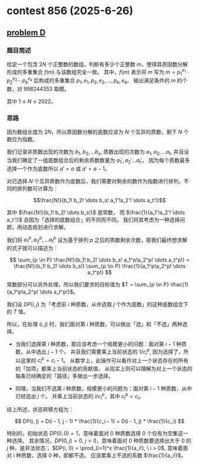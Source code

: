 # contest 856 (2025-6-26)

## [problem D](https://codeforces.com/contest/1794/problem/D)

### 题目简述

给定一个包含 $2N$ 个正整数的数组，判断有多少个正整数 $m$，使得其质因数分解形成的多重集合 $f(m)$ 与该数组完全一致。
其中，$f(m)$ 表示将 $m$ 写为 $m = p_1^{e_1} \cdot p_2^{e_2} \cdots p_k^{e_k}$
后构成的多重集合 ${p_1, e_1, p_2, e_2, \dots, p_k, e_k}$。
输出满足条件的 $m$ 的个数，对 $998244353$ 取模。

其中 $1 \leq N \leq 2022$。

### 思路

因为数组长度为 $2N$，所以质因数分解的底数应该为 $N$ 个互异的质数，剩下 $N$ 个数应为指数。

我们记录非质数出现的次数为 $b_1, b_2, \dots b_s$, 质数出现的次数为 $a_1, a_2, \dots a_t$,
并且设当我们确定了一组底数组合后的剩余质数数量为 $a_1', a_2' \dots a_t'$。
因为每个质数最多选择一个作为底数所以 $a' = a$ 或 $a' = a - 1$。

对已选择 $N$ 个互异质数作为底数后，我们需要对剩余的数作为指数进行排列，不同的排列数可计算为：

$$\frac{N!}{b_1! b_2! \dots b_s! a_1'!a_2'! \dots a_t'!}$$

其中 $\frac{N!}{b_1! b_2! \dots b_s!}$ 是常数，
而 $\frac{1}{a_1'!a_2'! \dots a_t'!}$ 会因为「选择的底数组合」的不同而不同。
我们将其考虑为一种选择问题，用动态规划进行求解。

我们将 $a_1^p, a_2^p, \dots a_t^p$ 设为基于排列 $p$ 之后的质数剩余次数，那我们最终想求解的式子就可以描述为：

$$ \sum_{p \in P} \frac{N!}{b_1! b_2! \dots b_s! a_1^p!a_2^p! \dots a_t^p!} = \frac{N!}{b_1! b_2! \dots b_s!} \sum_{p \in P} \frac{1}{a_1^p!a_2^p! \dots a_t^p!} $$

常数部分可以另外处理，所以我们要求的目标值为 $T = \sum_{p \in P} \frac{1}{a_1^p!a_2^p! \dots a_t^p!}$。

我们设 $DP(i, j)$ 为「考虑前 $i$ 种质数，从中选取 $j$ 个作为底数」的这种底数组合下的 $T$ 值。

所以，在处理 $(i, j)$ 时，我们面对第 $i$ 种质数，可以做出「选」和「不选」两种选择。

* 当我们选择第 $i$ 种质数，那应该考虑一个规模更小的问题：面对第 $i-1$ 种质数，从中选出 $j-1$ 个。
并且我们需要乘上当前状态的 $1 / c_i^p$, 因为选择了，所以这里的 $c_i^p = c_i - 1$。
从数学上，此操作可以看作对上一个状态存在的所有的「加项」都乘上当前状态的贡献值，
从现实上则可以理解为对上一个状态的每条已经确定的「路径」多做出一步选择。

* 同理，当我们不选第 $i$ 种质数，规模更小的问题为：面对第 $i-1$ 种质数，从中已经选出 $j$ 个。
并乘上当前状态的 $i / c_i^p$，其中 $c_i^p = c_i$。

综上所述，状态转移方程为：

$$ DP(i, j) = D(i - 1, j - 1) * \frac{1}{c_i - 1} + D(i - 1, j) * \frac{1}{c_i} $$

特别的，初始状态 $DP(0, 0) = 1$，意味着面对 0 种质数选择 0 个仅有为空集这一种选择。
其余情况，$DP(0, j) = 0, \ j > 0$，意味着面对 0 种质数要选择出大于 0 的 $j$ 种，是非法状态；
$DP(i, 0) = \prod_{i=1}^x \frac{1}{a_i!}, \ i > 0$, 意味着面对 i 种质数，选择 0 种，即都不选，
应该累乘上不选的系数 $\frac{1}{a_i!}$。
